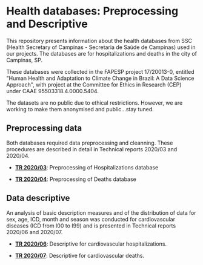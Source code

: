 # Health databases: Preprocessing and Descriptive

This repository presents information about the health databases from SSC (Health Secretary of Campinas - Secretaria de Saúde de Campinas) used in our projects. The databases are for hospitalizations and deaths in the city of Campinas, SP. 

These databases were collected in the FAPESP project 17/20013-0, entitled "Human Health and Adaptation to Climate Change in Brazil: A Data Science Approach", with project at the Committee for Ethics in Research (CEP) under CAAE 95503318.4.0000.5404.

The datasets are no public due to ethical restrictions. However, we are working to make them anonymised and public...stay tuned.

## Preprocessing data

Both databases required data preprocessing and cleanning. These procedures are described in detail in Technical reports 2020/03 and 2020/04.

- [**TR 2020/03**](https://github.com/climate-and-health-datasci-Unicamp/data-health/blob/main/notebooks/TR_2020_03_Preprocessing_SSC_hospitalizations_database.ipynb): Preprocessing of Hospitalizations database

- [**TR 2020/04**](https://github.com/climate-and-health-datasci-Unicamp/data-health/blob/main/notebooks/TR_2020_04_Preprocessing_SSC_deaths_database.ipynb): Preprocessing of Deaths database

## Data descriptive

An analysis of basic description measures and of the distribution of data for sex, age, ICD, month and season was conducted for cardiovascular diseases (ICD from I00 to I99) and is presented in Technical reports 2020/06 and 2020/07.

- [**TR 2020/06**](https://github.com/climate-and-health-datasci-Unicamp/data-health/blob/main/notebooks/TR_2020_06_Descriptive_of_cardiovascular_hospitalizations.ipynb): Descriptive for cardiovascular hospitalizations.

- [**TR 2020/07**](https://github.com/climate-and-health-datasci-Unicamp/data-health/blob/main/notebooks/TR_2020_07_Descriptive_of_cardiovascular_deaths.ipynb): Descriptive for cardiovascular deaths.

